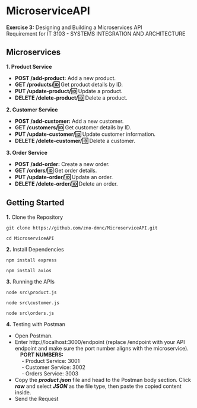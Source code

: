 ﻿# MicroserviceAPI
**Exercise 3:** Designing and Building a Microservices API  
Requirement for IT 3103 - SYSTEMS INTEGRATION AND ARCHITECTURE

## Microservices
**1. Product Service**  
 * **POST /add-product:** Add a new product.    
 * **GET /products/:id:** Get product details by ID.    
 * **PUT /update-product/:id:** Update a product.    
 * **DELETE /delete-product/:id:** Delete a product.
  
**2. Customer Service**  
 * **POST /add-customer:** Add a new customer.  
 * **GET /customers/:id:** Get customer details by ID.  
 * **PUT /update-customer/:id:** Update customer information.  
 * **DELETE /delete-customer/:id:** Delete a customer.

**3. Order Service**
 * **POST /add-order:** Create a new order.
 * **GET /orders/:id:** Get order details.
 * **PUT /update-order/:id:** Update an order.
 * **DELETE /delete-order/:id:** Delete an order.

## Getting Started
**1.** Clone the Repository  
```
git clone https://github.com/zno-dmnc/MicroserviceAPI.git
```
```
cd MicroserviceAPI
```

**2.** Install Dependencies  
```
npm install express
```
```
npm install axios
```
**3.** Running the APIs  
```
node src\product.js
```
```
node src\customer.js
```
```
node src\orders.js
```

**4.** Testing with Postman  
 * Open Postman.
 * Enter http://localhost:3000/endpoint (replace /endpoint with your API endpoint and make sure the port number aligns with the microservice).  
   &emsp;**PORT NUMBERS:**  
   &emsp; - Product Service: 3001  
   &emsp; - Customer Service: 3002  
   &emsp; - Orders Service: 3003
 * Copy the __*product.json*__ file and head to the Postman body section.  Click __*raw*__ and select __*JSON*__ as the file type, then paste the copied content inside.
 * Send the Request
